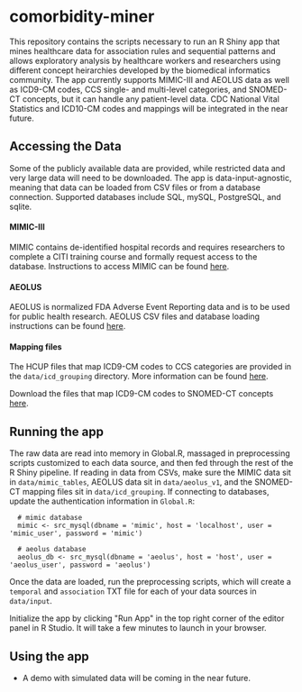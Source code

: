 # comorbidity-miner
This repository contains the scripts necessary to run an R Shiny app that mines healthcare data for association rules and sequential patterns and allows exploratory analysis by healthcare workers and researchers using different concept heirarchies developed by the biomedical informatics community. The app currently supports MIMIC-III and AEOLUS data as well as ICD9-CM codes, CCS single- and multi-level categories, and SNOMED-CT concepts, but it can handle any patient-level data. CDC National Vital Statistics and ICD10-CM codes and mappings will be integrated in the near future. 


## Accessing the Data
Some of the publicly available data are provided, while restricted data and very large data will need to be downloaded. The app is data-input-agnostic, meaning that data can be loaded from CSV files or from a database connection. Supported databases include SQL, mySQL, PostgreSQL, and sqlite.

#### MIMIC-III
MIMIC contains de-identified hospital records and requires researchers to complete a CITI training course and formally request access to the database. Instructions to access MIMIC can be found [here](https://mimic.physionet.org/gettingstarted/access/).

#### AEOLUS 
AEOLUS is normalized FDA Adverse Event Reporting data and is to be used for public health research. AEOLUS CSV files and database loading instructions can be found [here](http://datadryad.org/resource/doi:10.5061/dryad.8q0s4/1).

#### Mapping files
The HCUP files that map ICD9-CM codes to CCS categories are provided in the `data/icd_grouping` directory. More information can be found [here](https://www.hcup-us.ahrq.gov/toolssoftware/ccs/ccs.jsp).

Download the files that map ICD9-CM codes to SNOMED-CT concepts [here](https://www.nlm.nih.gov/research/umls/mapping_projects/icd9cm_to_snomedct.html).


## Running the app
The raw data are read into memory in Global.R, massaged in preprocessing scripts customized to each data source, and then fed through the rest of the R Shiny pipeline. If reading in data from CSVs, make sure the MIMIC data sit in `data/mimic_tables`, AEOLUS data sit in `data/aeolus_v1`, and the SNOMED-CT mapping files sit in `data/icd_grouping`. If connecting to databases, update the authentication information in `Global.R`: 

```
  # mimic database
  mimic <- src_mysql(dbname = 'mimic', host = 'localhost', user = 'mimic_user', password = 'mimic')
  
  # aeolus database
  aeolus_db <- src_mysql(dbname = 'aeolus', host = 'host', user = 'aeolus_user', password = 'aeolus')
  ```
Once the data are loaded, run the preprocessing scripts, which will create a `temporal` and `association` TXT file for each of your data sources in `data/input`. 

Initialize the app by clicking "Run App" in the top right corner of the editor panel in R Studio. It will take a few minutes to launch in your browser.


## Using the app

* A demo with simulated data will be coming in the near future.
